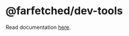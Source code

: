 # @farfetched/dev-tools

Read documentation [here](https://farfetched.pages.dev/tutorial/devtools.html).
